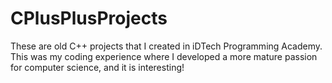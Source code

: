 # CPlusPlusProjects

These are old C++ projects that I created in iDTech Programming Academy. This was my coding experience where I developed a more mature passion for computer science, and it is interesting!
